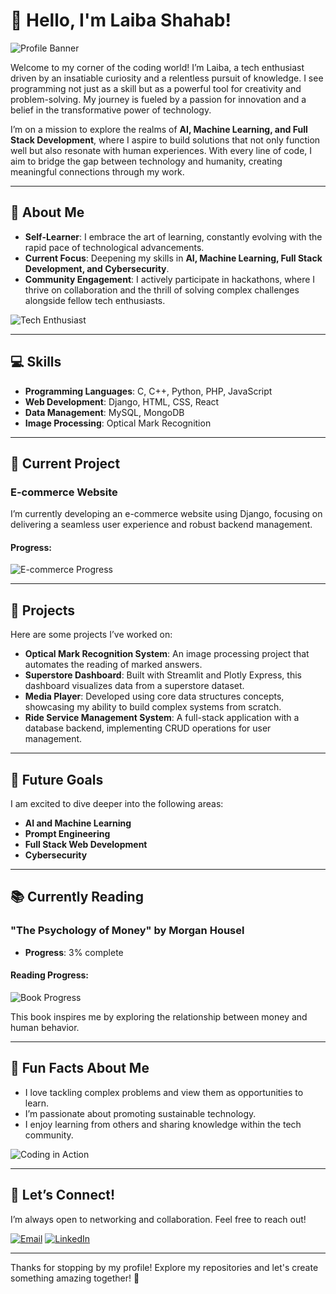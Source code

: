 # 👋 Hello, I'm Laiba Shahab!

![Profile Banner](https://example.com/your-banner-image.jpg) <!-- Replace with an actual image link -->

Welcome to my corner of the coding world! I’m Laiba, a tech enthusiast driven by an insatiable curiosity and a relentless pursuit of knowledge. I see programming not just as a skill but as a powerful tool for creativity and problem-solving. My journey is fueled by a passion for innovation and a belief in the transformative power of technology.

I’m on a mission to explore the realms of **AI, Machine Learning, and Full Stack Development**, where I aspire to build solutions that not only function well but also resonate with human experiences. With every line of code, I aim to bridge the gap between technology and humanity, creating meaningful connections through my work.

---

## 🌟 About Me

- **Self-Learner**: I embrace the art of learning, constantly evolving with the rapid pace of technological advancements.
- **Current Focus**: Deepening my skills in **AI, Machine Learning, Full Stack Development, and Cybersecurity**.
- **Community Engagement**: I actively participate in hackathons, where I thrive on collaboration and the thrill of solving complex challenges alongside fellow tech enthusiasts.

![Tech Enthusiast](https://example.com/tech-image.jpg) <!-- Replace with an actual image link -->

---

## 💻 Skills

- **Programming Languages**: C, C++, Python, PHP, JavaScript
- **Web Development**: Django, HTML, CSS, React
- **Data Management**: MySQL, MongoDB
- **Image Processing**: Optical Mark Recognition

---

## 🚀 Current Project

### E-commerce Website
I’m currently developing an e-commerce website using Django, focusing on delivering a seamless user experience and robust backend management.

#### Progress:
![E-commerce Progress](https://progress-bar.dev/50) <!-- Update the percentage as needed -->

---

## 🔧 Projects

Here are some projects I’ve worked on:

- **Optical Mark Recognition System**: An image processing project that automates the reading of marked answers.
- **Superstore Dashboard**: Built with Streamlit and Plotly Express, this dashboard visualizes data from a superstore dataset.
- **Media Player**: Developed using core data structures concepts, showcasing my ability to build complex systems from scratch.
- **Ride Service Management System**: A full-stack application with a database backend, implementing CRUD operations for user management.

---

## 🎯 Future Goals

I am excited to dive deeper into the following areas:
- **AI and Machine Learning**
- **Prompt Engineering**
- **Full Stack Web Development**
- **Cybersecurity**

---

## 📚 Currently Reading

### "The Psychology of Money" by Morgan Housel
- **Progress**: 3% complete

#### Reading Progress:
![Book Progress](https://progress-bar.dev/3) <!-- Update the percentage as you progress -->

This book inspires me by exploring the relationship between money and human behavior.

---

## 🎉 Fun Facts About Me

- I love tackling complex problems and view them as opportunities to learn.
- I’m passionate about promoting sustainable technology.
- I enjoy learning from others and sharing knowledge within the tech community.

![Coding in Action](https://example.com/coding-image.jpg) <!-- Replace with an actual image link -->

---

## 🤝 Let’s Connect!

I’m always open to networking and collaboration. Feel free to reach out!

[![Email](https://img.icons8.com/ios-filled/50/000000/email.png)](mailto:your-email@example.com) <!-- Replace with your email -->
[![LinkedIn](https://img.icons8.com/ios-filled/50/000000/linkedin.png)](https://www.linkedin.com/in/your-linkedin-profile/) <!-- Replace with your LinkedIn URL -->

---

Thanks for stopping by my profile! Explore my repositories and let's create something amazing together! 🚀
